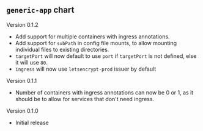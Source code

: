 ## `generic-app` chart

Version 0.1.2

- Add support for multiple containers with ingress annotations.
- Add support for `subPath` in config file mounts, to allow mounting individual files to existing directories.
- `targetPort` will now default to use `port` if `targetPort` is not defined, else it will use `80`.
- `ingress` will now use `letsencrypt-prod` issuer by default

Version 0.1.1

- Number of containers with ingress annotations can now be 0 or 1, as it should be to allow for services
  that don't need ingress.

Version 0.1.0

- Initial release
